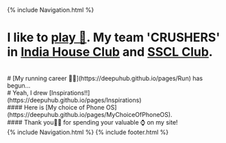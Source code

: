 <!-- Code Begin to use gtag in githubpages -->
<div id="text"></div> 
<!-- Global site tag (gtag.js) - Google Analytics -->
<script async src="https://www.googletagmanager.com/gtag/js?id=UA-139981219-1"></script>
<script>
  window.dataLayer = window.dataLayer || [];
  function gtag(){dataLayer.push(arguments);}
  gtag('js', new Date());

  gtag('config', 'UA-139981219-1');
</script>
<!-- Code End to use gtag in githubpages -->

{% include Navigation.html %}
<br>
# I like to <a href="https://cricclubs.com/IndiaHouseHoustonPremierLeague/viewPlayer.do?playerId=648419&clubId=3935" target="_blank">play 🏏</a>. My team 'CRUSHERS' in <a href="https://cricclubs.com/SSCLHouston/viewTeam.do?teamId=160&clubId=4110" target="_blank">India House Club</a> and <a href="https://cricclubs.com/IHHPL/viewTeam.do?teamId=91&clubId=3935" target="_blank">SSCL Club</a>.
<br>
# [My running career 🏃🏽‍](https://deepuhub.github.io/pages/Run) has begun...
<br>
# Yeah, I drew [Inspirations!!](https://deepuhub.github.io/pages/Inspirations)
<br>
#### Here is [My choice of Phone OS](https://deepuhub.github.io/pages/MyChoiceOfPhoneOS).
<br>
#### Thank you🙏🏽 for spending your valuable ⌚ on my site!
<br>
{% include Navigation.html %}
{% include footer.html %} 
